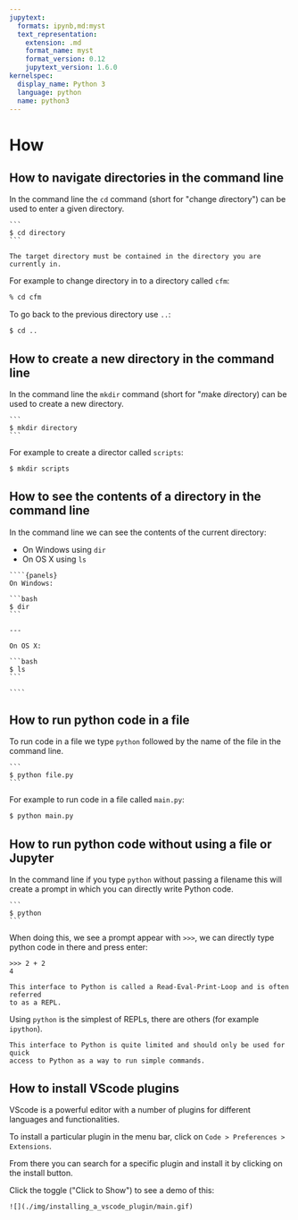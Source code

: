 ```yaml
---
jupytext:
  formats: ipynb,md:myst
  text_representation:
    extension: .md
    format_name: myst
    format_version: 0.12
    jupytext_version: 1.6.0
kernelspec:
  display_name: Python 3
  language: python
  name: python3
---
```


# How

## How to navigate directories in the command line

In the command line the `cd` command (short for "*c*hange *d*irectory") can be
used to enter a given directory.

````{tip}
```
$ cd directory
```
````

```{attention}
The target directory must be contained in the directory you are currently in.
```

For example to change directory in to a directory called `cfm`:

```bash
% cd cfm
```

To go back to the previous directory use `..`:

```bash
$ cd ..
```

## How to create a new directory in the command line

In the command line the `mkdir` command (short for "*m*a*k*e *dir*ectory) can be
used to create a new directory.


````{tip}
```
$ mkdir directory
```
````

For example to create a director called `scripts`:

```bash
$ mkdir scripts
```

## How to see the contents of a directory in the command line

In the command line we can see the contents of the current directory:

- On Windows using `dir`
- On OS X using `ls`

`````{tip}
````{panels}
On Windows:

```bash
$ dir
```

---

On OS X:

```bash
$ ls
```

````
`````

## How to run python code in a file

To run code in a file we type `python` followed by the name of the file in the
command line.

````{tip}
```
$ python file.py
```
````

For example to run code in a file called `main.py`:

```bash
$ python main.py
```

## How to run python code without using a file or Jupyter

In the command line if you type `python` without passing a filename this will
create a prompt in which you can directly write Python code.

````{tip}
```
$ python
```
````

When doing this, we see a prompt appear with `>>>`, we can directly type python
code in there and press enter:

```
>>> 2 + 2
4
```

```{attention}
This interface to Python is called a Read-Eval-Print-Loop and is often referred
to as a REPL.
```

Using `python` is the simplest of REPLs, there are others (for example
`ipython`).

```{attention}
This interface to Python is quite limited and should only be used for quick
access to Python as a way to run simple commands.
```

## How to install VScode plugins

VScode is a powerful editor with a number of plugins for different languages and
functionalities.

To install a particular plugin in the menu bar, click on `Code > Preferences >
Extensions`.

From there you can search for a specific plugin and install it by clicking on
the install button.

Click the toggle ("Click to Show") to see a demo of this:

```{toggle}
![](./img/installing_a_vscode_plugin/main.gif)
```

